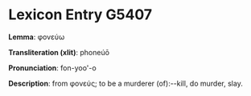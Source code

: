 # Lexicon Entry G5407

**Lemma**: φονεύω

**Transliteration (xlit)**: phoneúō

**Pronunciation**: fon-yoo'-o

**Description**:
from φονεύς; to be a murderer (of):--kill, do murder, slay.
